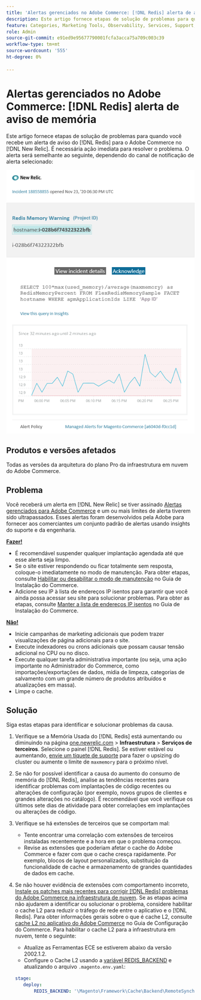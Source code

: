 ```yaml
---
title: 'Alertas gerenciados no Adobe Commerce: [!DNL Redis] alerta de aviso de memória'
description: Este artigo fornece etapas de solução de problemas para quando você recebe um alerta de aviso do  [!DNL Redis] Adobe Commerce no [!DNL New Relic]. É necessária uma ação imediata.
feature: Categories, Marketing Tools, Observability, Services, Support, Tools and External Services, Variables
role: Admin
source-git-commit: e91ed9e95677790001fcfa3acca75a709c003c39
workflow-type: tm+mt
source-wordcount: '555'
ht-degree: 0%

---
```



# Alertas gerenciados no Adobe Commerce: [!DNL Redis] alerta de aviso de memória

Este artigo fornece etapas de solução de problemas para quando você recebe um alerta de aviso do [!DNL Redis] para o Adobe Commerce no [!DNL New Relic]. É necessária ação imediata para resolver o problema. O alerta será semelhante ao seguinte, dependendo do canal de notificação de alerta selecionado:

![new_relic_redis_memory_warning.png](../../assets/managed-alerts/new_relic_redis_memory_warning.png)

## Produtos e versões afetados

Todas as versões da arquitetura do plano Pro da infraestrutura em nuvem do Adobe Commerce.

## Problema

Você receberá um alerta em [!DNL New Relic] se tiver assinado [Alertas gerenciados para Adobe Commerce](managed-alerts-for-magento-commerce.md) e um ou mais limites de alerta tiverem sido ultrapassados. Esses alertas foram desenvolvidos pela Adobe para fornecer aos comerciantes um conjunto padrão de alertas usando insights do suporte e da engenharia.

**<u>Fazer!</u>**

* É recomendável suspender qualquer implantação agendada até que esse alerta seja limpo.
* Se o site estiver respondendo ou ficar totalmente sem resposta, coloque-o imediatamente no modo de manutenção. Para obter etapas, consulte [Habilitar ou desabilitar o modo de manutenção](https://experienceleague.adobe.com/pt-br/docs/commerce-operations/installation-guide/tutorials/maintenance-mode) no Guia de Instalação do Commerce.
* Adicione seu IP à lista de endereços IP isentos para garantir que você ainda possa acessar seu site para solucionar problemas. Para obter as etapas, consulte [Manter a lista de endereços IP isentos](https://experienceleague.adobe.com/pt-br/docs/commerce-operations/installation-guide/tutorials/maintenance-mode#maintain-the-list-of-exempt-ip-addresses) no Guia de Instalação do Commerce.

**<u>Não!</u>**

* Inicie campanhas de marketing adicionais que podem trazer visualizações de página adicionais para o site.
* Execute indexadores ou crons adicionais que possam causar tensão adicional no CPU ou no disco.
* Execute qualquer tarefa administrativa importante (ou seja, uma ação importante no Administrador do Commerce, como importações/exportações de dados, mídia de limpeza, categorias de salvamento com um grande número de produtos atribuídos e atualizações em massa).
* Limpe o cache.

## Solução

Siga estas etapas para identificar e solucionar problemas da causa.

1. Verifique se a Memória Usada do [!DNL Redis] está aumentando ou diminuindo na página [one.newrelic.com](https://login.newrelic.com/login) > **Infraestrutura** > **Serviços de terceiros**. Selecione o painel [!DNL Redis]. Se estiver estável ou aumentando, [envie um tíquete de suporte](https://experienceleague.adobe.com/pt-br/docs/commerce-knowledge-base/kb/help-center-guide/magento-help-center-user-guide#support-case) para fazer o upsizing do cluster ou aumente o limite de `maxmemory` para o próximo nível.
1. Se não for possível identificar a causa do aumento do consumo de memória do [!DNL Redis], analise as tendências recentes para identificar problemas com implantações de código recentes ou alterações de configuração (por exemplo, novos grupos de clientes e grandes alterações no catálogo). É recomendável que você verifique os últimos sete dias de atividade para obter correlações em implantações ou alterações de código.
1. Verifique se há extensões de terceiros que se comportam mal:
   * Tente encontrar uma correlação com extensões de terceiros instaladas recentemente e a hora em que o problema começou.
   * Revise as extensões que poderiam afetar o cache do Adobe Commerce e fazer com que o cache cresça rapidamente. Por exemplo, blocos de layout personalizados, substituição da funcionalidade de cache e armazenamento de grandes quantidades de dados em cache.
1. Se não houver evidência de extensões com comportamento incorreto, [Instale os patches mais recentes para corrigir [!DNL Redis] problemas do Adobe Commerce na infraestrutura de nuvem](https://experienceleague.adobe.com/pt-br/docs/commerce-knowledge-base/kb/troubleshooting/miscellaneous/install-latest-patches-to-fix-magento-redis-issues). Se as etapas acima não ajudarem a identificar ou solucionar o problema, considere habilitar o cache L2 para reduzir o tráfego de rede entre o aplicativo e o [!DNL Redis]. Para obter informações gerais sobre o que é cache L2, consulte [cache L2 no aplicativo do Adobe Commerce](https://experienceleague.adobe.com/pt-br/docs/commerce-operations/configuration-guide/cache/level-two-cache) no Guia de Configuração do Commerce. Para habilitar o cache L2 para a infraestrutura em nuvem, tente o seguinte:
   * Atualize as Ferramentas ECE se estiverem abaixo da versão 2002.1.2.
   * Configure o Cache L2 usando a [variável REDIS\_BACKEND](https://experienceleague.adobe.com/pt-br/docs/commerce-on-cloud/user-guide/configure/env/stage/variables-deploy#redis_backend) e atualizando o arquivo `.magento.env.yaml`:

   ```yaml
   stage:
      deploy:
          REDIS_BACKEND: '\Magento\Framework\Cache\Backend\RemoteSynchronizedCache'
   ```
